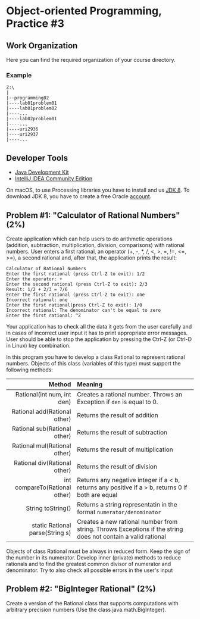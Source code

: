 Object-oriented Programming, Practice #3
========================================

## Work Organization

Here you can find the required organization of your course directory.

### Example

```
Z:\
|
|--programming02
|----lab01problem01
|----lab01problem02
|----...
|----lab02problem01
|----...
|----uri2936
|----uri2937
|----...
```

## Developer Tools

* [Java Development Kit](https://www.oracle.com/technetwork/java/javase/downloads/jdk12-downloads-5295953.html)
* [IntelliJ IDEA Community Edition](https://www.jetbrains.com/idea/)

On macOS, to use Processing libraries you have to install and us
[JDK 8](https://www.oracle.com/technetwork/java/javase/downloads/jdk8-downloads-2133151.html).
To download JDK 8, you have to create a free Oracle [account](https://oracle.com).

## Problem #1: "Calculator of Rational Numbers" (2%)

Create application which can help users to do arithmetic operations (addition,
subtraction, multiplication, division, comparisons) with rational numbers. User
enters a first rational, an operator (+, -, *, /, <, >, =, !=, <=, >=), a second
rational and, after that, the application prints the result:

```
Calculator of Rational Numbers
Enter the first rational (press Ctrl-Z to exit): 1/2
Enter the operator: +
Enter the second rational (press Ctrl-Z to exit): 2/3
Result: 1/2 + 2/3 = 7/6
Enter the first rational (press Ctrl-Z to exit): one
Incorrect rational: one
Enter the first rational(press Ctrl-Z to exit): 1/0
Incorrect rational: The denominator can't be equal to zero
Enter the first rational: ^Z
```

Your application has to check all the data it gets from the user carefully and in cases of
incorrect user input it has to print appropriate error messages. User should be able to stop
the application by pressing the Ctrl-Z (or Ctrl-D in Linux) key combination.

In this program you have to develop a class Rational to represent rational numbers.
Objects of this class (variables of this type) must support the following methods:

| Method                          | Meaning                                                                                                      |
| ------------------------------: | :----------------------------------------------------------------------------------------------------------- |
| Rational(int num, int den)      | Creates a rational number. Throws an Exception if `den` is equal to 0.                                       |
| Rational add(Rational other)    | Returns the result of addition                                                                               |
| Rational sub(Rational other)    | Returns the result of subtraction                                                                            |
| Rational mul(Rational other)    | Returns the result of multiplication                                                                         |
| Rational div(Rational other)    | Returns the result of division                                                                               |
| int compareTo(Rational other)   | Returns any negative integer if a < b, returns any positive if a > b, returns 0 if both are equal            |
| String toString()               | Returns a string representatin in the format `numerator/denominator`                                         |
| static Rational parse(String s) | Creates a new rational number from string. Throws Exceptions if the string does not contain a valid rational |

Objects of class Rational must be always in reduced form. Keep the sign of the
number in its numerator. Develop inner (private) methods to reduce rationals and
to find the greatest common divisor of numerator and denominator. Try to also check
all possible errors in the user's input

## Problem #2: "BigInteger Rational" (2%)

Create a version of the Rational class that supports computations with
arbitrary precision numbers (Use the class java.math.BigInteger).
